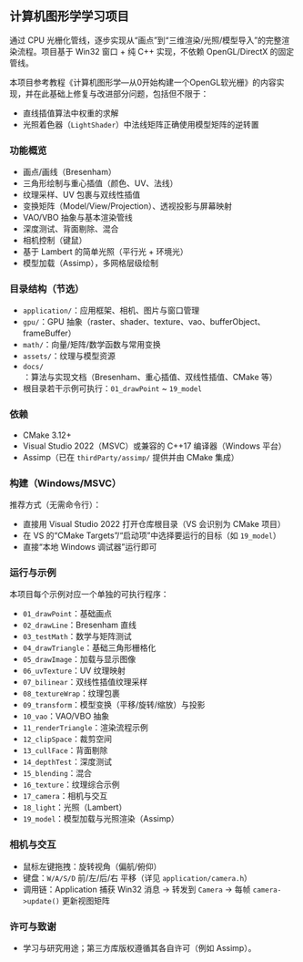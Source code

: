 ## 计算机图形学学习项目

通过 CPU 光栅化管线，逐步实现从“画点”到“三维渲染/光照/模型导入”的完整渲染流程。项目基于 Win32 窗口 + 纯 C++ 实现，不依赖 OpenGL/DirectX 的固定管线。

本项目参考教程《计算机图形学—从0开始构建一个OpenGL软光栅》的内容实现，并在此基础上修复与改进部分问题，包括但不限于：
- 直线插值算法中权重的求解
- 光照着色器（`LightShader`）中法线矩阵正确使用模型矩阵的逆转置

### 功能概览
- 画点/画线（Bresenham）
- 三角形绘制与重心插值（颜色、UV、法线）
- 纹理采样、UV 包裹与双线性插值
- 变换矩阵（Model/View/Projection）、透视投影与屏幕映射
- VAO/VBO 抽象与基本渲染管线
- 深度测试、背面剔除、混合
- 相机控制（键鼠）
- 基于 Lambert 的简单光照（平行光 + 环境光）
- 模型加载（Assimp），多网格层级绘制

### 目录结构（节选）
- `application/`：应用框架、相机、图片与窗口管理
- `gpu/`：GPU 抽象（raster、shader、texture、vao、bufferObject、frameBuffer）
- `math/`：向量/矩阵/数学函数与常用变换
- `assets/`：纹理与模型资源
- `docs/`：算法与实现文档（Bresenham、重心插值、双线性插值、CMake 等）
- 根目录若干示例可执行：`01_drawPoint` ~ `19_model`

### 依赖
- CMake 3.12+
- Visual Studio 2022（MSVC）或兼容的 C++17 编译器（Windows 平台）
- Assimp（已在 `thirdParty/assimp/` 提供并由 CMake 集成）

### 构建（Windows/MSVC）
推荐方式（无需命令行）：
- 直接用 Visual Studio 2022 打开仓库根目录（VS 会识别为 CMake 项目）
- 在 VS 的“CMake Targets”/“启动项”中选择要运行的目标（如 `19_model`）
- 直接“本地 Windows 调试器”运行即可

### 运行与示例
本项目每个示例对应一个单独的可执行程序：

- `01_drawPoint`：基础画点
- `02_drawLine`：Bresenham 直线
- `03_testMath`：数学与矩阵测试
- `04_drawTriangle`：基础三角形栅格化
- `05_drawImage`：加载与显示图像
- `06_uvTexture`：UV 纹理映射
- `07_bilinear`：双线性插值纹理采样
- `08_textureWrap`：纹理包裹
- `09_transform`：模型变换（平移/旋转/缩放）与投影
- `10_vao`：VAO/VBO 抽象
- `11_renderTriangle`：渲染流程示例
- `12_clipSpace`：裁剪空间
- `13_cullFace`：背面剔除
- `14_depthTest`：深度测试
- `15_blending`：混合
- `16_texture`：纹理综合示例
- `17_camera`：相机与交互
- `18_light`：光照（Lambert）
- `19_model`：模型加载与光照渲染（Assimp）

### 相机与交互
- 鼠标左键拖拽：旋转视角（偏航/俯仰）
- 键盘：`W/A/S/D` 前/左/后/右 平移（详见 `application/camera.h`）
- 调用链：Application 捕获 Win32 消息 → 转发到 `Camera` → 每帧 `camera->update()` 更新视图矩阵

### 许可与致谢
- 学习与研究用途；第三方库版权遵循其各自许可（例如 Assimp）。
